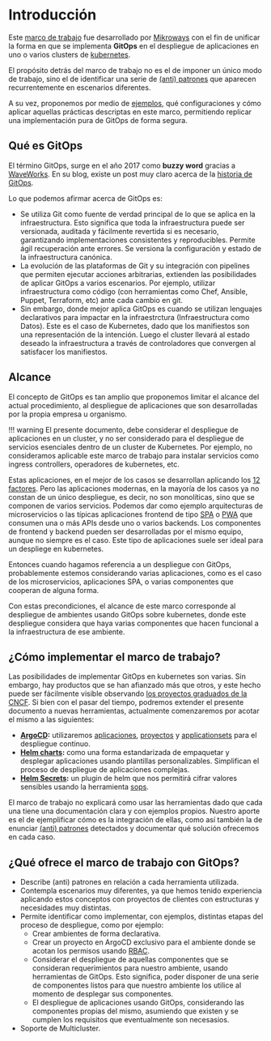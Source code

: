 # Introducción

Este [marco de trabajo](./framework) fue desarrollado por [Mikroways](https://mikroways.net)
con el fin de unificar la forma en que se implementa **GitOps** en el despliegue
de aplicaciones en uno o varios clusters de [kubernetes](https://kubernetes.io/).

El propósito detrás del marco de trabajo no es el de imponer un único modo de
trabajo, sino el de identificar una serie de [(anti) patrones](./patterns) que
aparecen recurrentemente en escenarios diferentes.

A su vez, proponemos por medio de [ejemplos](https://github.com/mikroways/argo-gitops-demo-example),
qué configuraciones y cómo aplicar aquellas prácticas descriptas en este
marco, permitiendo replicar una implementación pura de GitOps de forma segura.

## Qué es GitOps

El término GitOps, surge en el año 2017 como __buzzy word__ gracias a
[WaveWorks](https://www.weave.works/). En su blog, existe un post muy claro
acerca de la [historia de
GitOps](https://www.weave.works/blog/the-history-of-gitops).

Lo que podemos afirmar acerca de GitOps es:

* Se utiliza Git como fuente de verdad principal de lo que se aplica en la
  infraestructura. Esto significa que toda la infraestructura puede ser
  versionada, auditada y fácilmente revertida si es necesario, garantizando
  implementaciones consistentes y reproducibles. Permite ágil recuperación ante
  errores. Se versiona la configuración y estado de la infraestructura canónica.
* La evolución de las plataformas de Git y su integración con pipelines que
  permiten ejecutar acciones arbitrarias, extienden las posibilidades de aplicar
  GitOps a varios escenarios. Por ejemplo, utilizar infraestructura como código
  (con herramientas como Chef, Ansible, Puppet, Terraform, etc) ante cada cambio
  en git.
* Sin embargo, donde mejor aplica GitOps es cuando se utilizan lenguajes
  declarativos para impactar en la infraestrctura (Infraestructura como Datos).
  Este es el caso de Kubernetes, dado que los manifiestos son una representación
  de la intención. Luego el cluster llevará al estado deseado la infraestructura a
  través de controladores que convergen al satisfacer los manifiestos.

## Alcance

El concepto de GitOps es tan amplio que proponemos limitar el alcance del
actual procedimiento, al despliegue de aplicaciones que son desarrolladas por
la propia empresa u organismo.

!!! warning
    El presente documento, debe considerar el despliegue de aplicaciones en
    un cluster, y no ser considerado para el despliegue de servicios esenciales
    dentro de un cluster de Kubernetes. Por ejemplo, no consideramos aplicable
    este marco de trabajo para instalar servicios como ingress controllers,
    operadores de kubernetes, etc.

Estas aplicaciones, en el mejor de los casos se desarrollan aplicando los [12 factores](https://12factor.net/).
Pero las aplicaciones modernas, en la mayoría de los casos ya no constan de un
único despliegue, es decir, no son monolíticas, sino que se componen de varios servicios. 
Podemos dar como ejemplo arquitecturas de microservicios o las típicas aplicaciones
frontend de tipo [SPA](https://en.wikipedia.org/wiki/Single-page_application) o
[PWA](https://en.wikipedia.org/wiki/Progressive_web_app) que consumen una o más 
APIs desde uno o varios backends. Los componentes de frontend y backend pueden 
ser desarrolladas por el mismo equipo, aunque no siempre es el caso. 
Este tipo de aplicaciones suele ser ideal para un despliege
en kubernetes.

Entonces cuando hagamos referencia a un despliegue con GitOps, probablemente
estemos considerando varias aplicaciones, como es el caso de los
microservicios, aplicaciones SPA, o varias componentes que cooperan de alguna
forma.

Con estas precondiciones, el alcance de este marco corresponde al despliegue de
ambientes usando GitOps sobre kubernetes, donde este despliegue considera que 
haya varias componentes que hacen funcional a la infraestructura de ese ambiente.

## ¿Cómo implementar el marco de trabajo?

Las posibilidades de implementar GitOps en kubernetes son varias. Sin embargo,
hay productos que se han afianzado más que otros, y este hecho puede ser
fácilmente visible observando [los proyectos graduados de la
CNCF](https://landscape.cncf.io/card-mode?project=graduated). Si bien con el
pasar del tiempo, podremos extender el presente documento a nuevas herramientas,
actualmente comenzaremos por acotar el mismo a las siguientes:

* **[ArgoCD](https://argo-cd.readthedocs.io/en/stable/):** utilizaremos
  [aplicaciones](https://argo-cd.readthedocs.io/en/stable/operator-manual/declarative-setup/#applications),
  [proyectos](https://argo-cd.readthedocs.io/en/stable/user-guide/projects/)
  y [applicationsets](https://argocd-applicationset.readthedocs.io/en/stable/)
  para el despliegue continuo.
* **[Helm charts](https://helm.sh/):** como una forma estandarizada de empaquetar y desplegar aplicaciones usando plantillas personalizables. Simplifican el proceso de despliegue de aplicaciones complejas.
* **[Helm Secrets](https://github.com/jkroepke/helm-secrets):** un plugin de
  helm que nos permitirá cifrar valores sensibles usando la herramienta [sops](https://github.com/mozilla/sops).

El marco de trabajo no explicará como usar las herramientas dado que cada una
tiene una documentación clara y con ejemplos propios. Nuestro aporte es el de
ejemplificar cómo es la integración de ellas, como así también la de enunciar 
[(anti) patrones](./patterns) detectados y documentar qué solución ofrecemos en cada caso.

## ¿Qué ofrece el marco de trabajo con GitOps?

* Describe (anti) patrones en relación a cada herramienta utilizada.
* Contempla escenarios muy diferentes, ya que hemos tenido experiencia aplicando estos conceptos con proyectos de clientes con
  estructuras y necesidades muy distintas.
* Permite identificar como implementar, con ejemplos, distintas etapas del proceso
  de despliegue, como por ejemplo:
    * Crear ambientes de forma declarativa.
    * Crear un proyecto en ArgoCD exclusivo para el ambiente donde se acotan los
      permisos usando [RBAC](https://argo-cd.readthedocs.io/en/stable/operator-manual/rbac/).
    * Considerar el despliegue de aquellas componentes que se consideran
      requerimientos para nuestro ambiente, usando herramientas de GitOps. Esto significa, poder
      disponer de una serie de componentes listos para que nuestro ambiente los
      utilice al momento de desplegar sus componentes.
    * El despliegue de aplicaciones usando GitOps, considerando las
      componentes propias del mismo, asumiendo que existen y se cumplen
      los requisitos que eventualmente son necesasios.
* Soporte de Multicluster.
